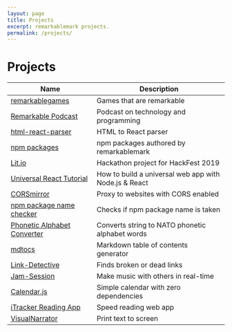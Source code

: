 ```yaml
---
layout: page
title: Projects
excerpt: remarkablemark projects.
permalink: /projects/
---
```


# Projects

| Name                          | Description                                           |
| ----------------------------- | ----------------------------------------------------- |
| [remarkablegames]             | Games that are remarkable                             |
| [Remarkable Podcast]          | Podcast on technology and programming                 |
| [html-react-parser]           | HTML to React parser                                  |
| [npm packages]                | npm packages authored by remarkablemark               |
| [Lit.io]                      | Hackathon project for HackFest 2019                   |
| [Universal React Tutorial]    | How to build a universal web app with Node.js & React |
| [CORSmirror]                  | Proxy to websites with CORS enabled                   |
| [npm package name checker]    | Checks if npm package name is taken                   |
| [Phonetic Alphabet Converter] | Converts string to NATO phonetic alphabet words       |
| [mdtocs]                      | Markdown table of contents generator                  |
| [Link-Detective]              | Finds broken or dead links                            |
| [Jam-Session]                 | Make music with others in real-time                   |
| [Calendar.js]                 | Simple calendar with zero dependencies                |
| [iTracker Reading App]        | Speed reading web app                                 |
| [VisualNarrator]              | Print text to screen                                  |

[remarkablegames]: https://b.remarkabl.org/games
[remarkable podcast]: https://b.remarkabl.org/remarkable-podcast
[html-react-parser]: https://b.remarkabl.org/html-react-parser
[npm packages]: https://b.remarkabl.org/npm
[lit.io]: https://github.com/lit-io/lit-io.github.io
[universal react tutorial]: https://b.remarkabl.org/react-playlist
[corsmirror]: https://corsmirror.herokuapp.com/
[npm package name checker]: https://b.remarkabl.org/npm-package-name-checker
[phonetic alphabet converter]: https://b.remarkabl.org/phonetic-alphabet-converter
[mdtocs]: https://b.remarkabl.org/mdtocs
[link-detective]: https://github.com/remarkablemark/link-detective
[jam-session]: https://github.com/remarkablemark/jam-session
[calendar.js]: https://github.com/remarkablemark/Calendar.js
[itracker reading app]: https://github.com/remarkablemark/iTracker
[visualnarrator]: https://github.com/remarkablemark/VisualNarrator.js
